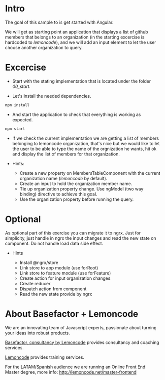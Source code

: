 # Intro

The goal of this sample to is get started with Angular.

We will get as starting point an application that displays a list of github members that
belongs to an organization (in the starting excercise is hardcoded to _lemoncode_), and 
we will add an input element to let the user choose another organization to query.

# Excercise

- Start with the stating implementation that is located under the folder *00_start*.

- Let's install the needed dependencies.

```bash
npm install
```

- And start the application to check that everything is working as expected.

```bash
npm start
```

- If we check the current implementation we are getting a list of members belonging to lemoncode
organization, that's nice but we would like to let the user to be able to type the name of the 
orgnization he wants, hit ok and display the list of members for that organization.

- Hints:

  - Create a new property on MembersTableComponent with the current organization name (_lemoncode_ by default).
  - Create an input to hold the organization member name.
  - Tie up organization property change. Use ngModel (two way binding) directive to achieve this goal.
  - Use the organization property before running the query.

# Optional

As optional part of this exercise you can migrate it to ngrx. Just for simplicity, just handle in ngrx the input changes and read the new state on component. Do not handle load data side effect.

- Hints

    - Install @ngrx/store
    - Link store to app module (use forRoot)
    - Link store to feature module (use forFeature)
    - Create action for input organization changes
    - Create reducer
    - Dispatch action from component
    - Read the new state provide by ngrx

# About Basefactor + Lemoncode

We are an innovating team of Javascript experts, passionate about turning your ideas into robust products.

[Basefactor, consultancy by Lemoncode](http://www.basefactor.com) provides consultancy and coaching services.

[Lemoncode](http://lemoncode.net/services/en/#en-home) provides training services.

For the LATAM/Spanish audience we are running an Online Front End Master degree, more info: http://lemoncode.net/master-frontend
